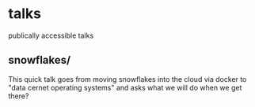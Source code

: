 # talks

publically accessible talks

## snowflakes/
This quick talk goes from moving snowflakes into the cloud via docker to "data
cernet operating systems" and asks what we will do when we get there?
